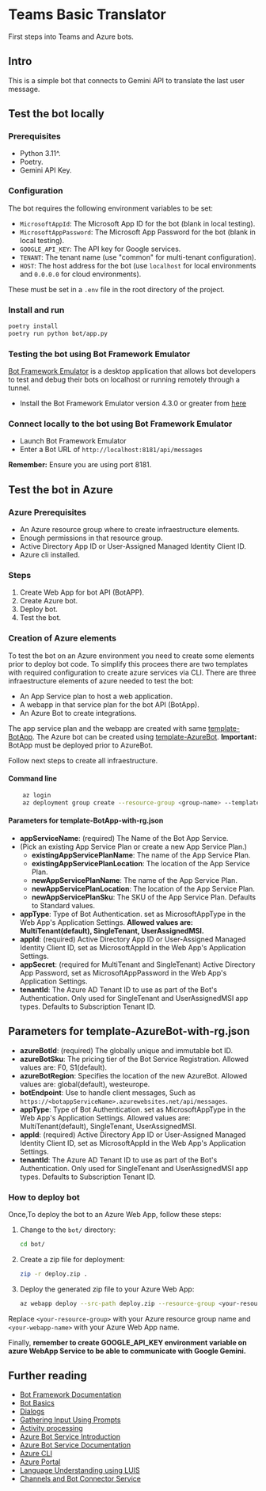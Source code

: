 # Teams Basic Translator

First steps into Teams and Azure bots. 

## Intro

This is a simple bot that connects to Gemini API to translate the last user message.

## Test the bot locally

### Prerequisites

* Python 3.11^.
* Poetry.
* Gemini API Key.

### Configuration

The bot requires the following environment variables to be set:

* `MicrosoftAppId`: The Microsoft App ID for the bot (blank in local testing).
* `MicrosoftAppPassword`: The Microsoft App Password for the bot (blank in local testing).
* `GOOGLE_API_KEY`: The API key for Google services.
* `TENANT`: The tenant name (use "common" for multi-tenant configuration).
* `HOST`: The host address for the bot (use `localhost` for local environments and `0.0.0.0` for cloud environments).

These must be set in a `.env` file in the root directory of the project.

### Install and run

```sh
poetry install
poetry run python bot/app.py
```

### Testing the bot using Bot Framework Emulator

[Bot Framework Emulator](https://github.com/microsoft/botframework-emulator) is a desktop application that allows bot developers to test and debug their bots on localhost or running remotely through a tunnel.

* Install the Bot Framework Emulator version 4.3.0 or greater from [here](https://github.com/Microsoft/BotFramework-Emulator/releases)

### Connect locally to the bot using Bot Framework Emulator

* Launch Bot Framework Emulator
* Enter a Bot URL of `http://localhost:8181/api/messages`

**Remember:** Ensure you are using port 8181.

## Test the bot in Azure

### Azure Prerequisites

* An Azure resource group where to create infraestructure elements.
* Enough permissions in that resource group.
* Active Directory App ID or User-Assigned Managed Identity Client ID.
* Azure cli installed.

### Steps

1. Create Web App for bot API (BotAPP).
2. Create Azure bot.
3. Deploy bot.
4. Test the bot.

### Creation of Azure elements

To test the bot on an Azure environment you need to create some elements prior to deploy bot code. To simplify this procees there are two templates with required configuration to create azure services via CLI. There are three infraestructure elements of azure needed to test the bot:

* An App Service plan to host a web application.
* A webapp in that service plan for the bot API (BotApp).
* An Azure Bot to create integrations.

The app service plan and the webapp are created with same [template-BotApp](infra/template-BotApp-with-rg.json). The Azure bot can be created using [template-AzureBot](/infra/template-AzureBot-with-rg.json).
**Important:** BotApp must be deployed prior to AzureBot.

Follow next steps to create all infraestructure.

#### Command line

``` sh
    az login
    az deployment group create --resource-group <group-name> --template-file <template-file> --parameters @<parameters-file>
```

#### Parameters for template-BotApp-with-rg.json

* **appServiceName**: (required)        The Name of the Bot App Service.
* (Pick an existing App Service Plan or create a new App Service Plan.)
  * **existingAppServicePlanName**:     The name of the App Service Plan.
  * **existingAppServicePlanLocation**: The location of the App Service Plan.
  * **newAppServicePlanName**:          The name of the App Service Plan.
  * **newAppServicePlanLocation**:      The location of the App Service Plan.
  * **newAppServicePlanSku**:           The SKU of the App Service Plan. Defaults to Standard values.
* **appType**:    Type of Bot Authentication. set as MicrosoftAppType in the Web App's Application Settings. **Allowed values are: MultiTenant(default), SingleTenant, UserAssignedMSI.**
* **appId**: (required)                                       Active Directory App ID or User-Assigned Managed Identity Client ID, set as MicrosoftAppId in the Web App's Application Settings.
* **appSecret**: (required for MultiTenant and SingleTenant)  Active Directory App Password, set as MicrosoftAppPassword in the Web App's Application Settings.
* **tenantId**:   The Azure AD Tenant ID to use as part of the Bot's Authentication. Only used for SingleTenant and UserAssignedMSI app types. Defaults to Subscription Tenant ID.

## Parameters for template-AzureBot-with-rg.json

* **azureBotId**: (required)          The globally unique and immutable bot ID.
* **azureBotSku**:                    The pricing tier of the Bot Service Registration. Allowed values are: F0, S1(default).
* **azureBotRegion**:                 Specifies the location of the new AzureBot. Allowed values are: global(default), westeurope.
* **botEndpoint**:                    Use to handle client messages, Such as `https://<botappServiceName>.azurewebsites.net/api/messages`.
* **appType**:   Type of Bot Authentication. set as MicrosoftAppType in the Web App's Application Settings. Allowed values are: MultiTenant(default), SingleTenant, UserAssignedMSI.
* **appId**: (required)                                       Active Directory App ID or User-Assigned Managed Identity Client ID, set as MicrosoftAppId in the Web App's Application Settings.
* **tenantId**:  The Azure AD Tenant ID to use as part of the Bot's Authentication. Only used for SingleTenant and UserAssignedMSI app types. Defaults to Subscription Tenant ID.

### How to deploy bot

Once,To deploy the bot to an Azure Web App, follow these steps:

1. Change to the `bot/` directory:

    ```sh
    cd bot/
    ```

2. Create a zip file for deployment:

    ```sh
    zip -r deploy.zip .
    ```

3. Deploy the generated zip file to your Azure Web App:

    ```sh
    az webapp deploy --src-path deploy.zip --resource-group <your-resource-group> --name <your-webapp-name> --type zip
    ```

Replace `<your-resource-group>` with your Azure resource group name and `<your-webapp-name>` with your Azure Web App name.

Finally, **remember to create GOOGLE_API_KEY environment variable on azure WebApp Service to be able to communicate with Google Gemini.**

## Further reading

* [Bot Framework Documentation](https://docs.botframework.com)
* [Bot Basics](https://docs.microsoft.com/azure/bot-service/bot-builder-basics?view=azure-bot-service-4.0)
* [Dialogs](https://docs.microsoft.com/azure/bot-service/bot-builder-concept-dialog?view=azure-bot-service-4.0)
* [Gathering Input Using Prompts](https://docs.microsoft.com/azure/bot-service/bot-builder-prompts?view=azure-bot-service-4.0&tabs=csharp)
* [Activity processing](https://docs.microsoft.com/en-us/azure/bot-service/bot-builder-concept-activity-processing?view=azure-bot-service-4.0)
* [Azure Bot Service Introduction](https://docs.microsoft.com/azure/bot-service/bot-service-overview-introduction?view=azure-bot-service-4.0)
* [Azure Bot Service Documentation](https://docs.microsoft.com/azure/bot-service/?view=azure-bot-service-4.0)
* [Azure CLI](https://docs.microsoft.com/cli/azure/?view=azure-cli-latest)
* [Azure Portal](https://portal.azure.com)
* [Language Understanding using LUIS](https://docs.microsoft.com/azure/cognitive-services/luis/)
* [Channels and Bot Connector Service](https://docs.microsoft.com/azure/bot-service/bot-concepts?view=azure-bot-service-4.0)